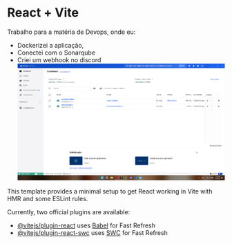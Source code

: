 # React + Vite

Trabalho para a matéria de Devops, onde eu:
- Dockerizei a aplicação,
- Conectei com o Sonarqube
- Criei um webhook no discord
![Docker operando](image.png)



This template provides a minimal setup to get React working in Vite with HMR and some ESLint rules.

Currently, two official plugins are available:

- [@vitejs/plugin-react](https://github.com/vitejs/vite-plugin-react/blob/main/packages/plugin-react/README.md) uses [Babel](https://babeljs.io/) for Fast Refresh
- [@vitejs/plugin-react-swc](https://github.com/vitejs/vite-plugin-react-swc) uses [SWC](https://swc.rs/) for Fast Refresh
